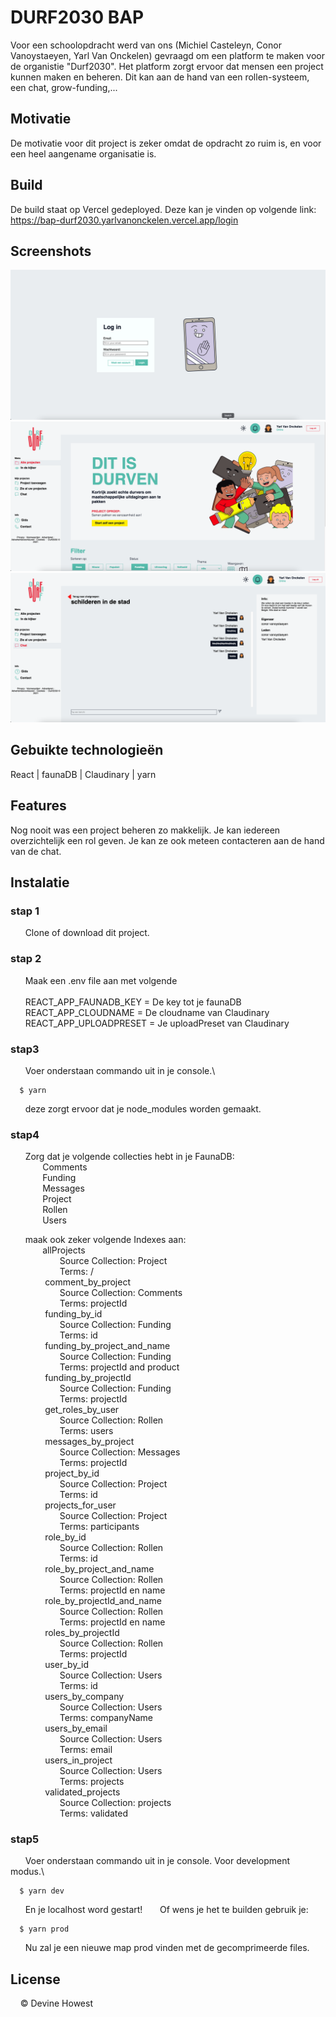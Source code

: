 # DURF2030 BAP
Voor een schoolopdracht werd van ons (Michiel Casteleyn, Conor Vanoystaeyen, Yarl Van Onckelen) gevraagd om een platform te maken voor de organistie "Durf2030". Het platform zorgt ervoor dat mensen een project kunnen maken en beheren. Dit kan aan de hand van een rollen-systeem, een chat, grow-funding,...

## Motivatie
De motivatie voor dit project is zeker omdat de opdracht zo ruim is, en voor een heel aangename organisatie is.

## Build
De build staat op Vercel gedeployed. Deze kan je vinden op volgende link: https://bap-durf2030.yarlvanonckelen.vercel.app/login
## Screenshots
![Image of project login](./public/login.png "Optional Title")
![Image of project home](./public/home.png "Optional Title")
![Image of project chat](./public/chat.png "Optional Title")

## Gebuikte technologieën
React | faunaDB | Claudinary | yarn

## Features
Nog nooit was een project beheren zo makkelijk. Je kan iedereen overzichtelijk een rol geven. Je kan ze ook meteen contacteren aan de hand van de chat.

## Instalatie
### stap 1 
&nbsp;&nbsp;&nbsp;&nbsp;&nbsp;&nbsp;Clone of download dit project.

### stap 2
&nbsp;&nbsp;&nbsp;&nbsp;&nbsp;&nbsp;Maak een .env file aan met volgende\
\
&nbsp;&nbsp;&nbsp;&nbsp;&nbsp;&nbsp;REACT_APP_FAUNADB_KEY = De key tot je faunaDB\
&nbsp;&nbsp;&nbsp;&nbsp;&nbsp;&nbsp;REACT_APP_CLOUDNAME = De cloudname van Claudinary\
&nbsp;&nbsp;&nbsp;&nbsp;&nbsp;&nbsp;REACT_APP_UPLOADPRESET = Je uploadPreset van Claudinary

### stap3
&nbsp;&nbsp;&nbsp;&nbsp;&nbsp;&nbsp;Voer onderstaan commando uit in je console.\

```console
  $ yarn
```
&nbsp;&nbsp;&nbsp;&nbsp;&nbsp;&nbsp;deze zorgt ervoor dat je node_modules worden gemaakt.

### stap4
&nbsp;&nbsp;&nbsp;&nbsp;&nbsp;&nbsp;Zorg dat je volgende collecties hebt in je FaunaDB:\
&nbsp;&nbsp;&nbsp;&nbsp;&nbsp;&nbsp;&nbsp;&nbsp;&nbsp;&nbsp;&nbsp;&nbsp;&nbsp;Comments\
&nbsp;&nbsp;&nbsp;&nbsp;&nbsp;&nbsp;&nbsp;&nbsp;&nbsp;&nbsp;&nbsp;&nbsp;&nbsp;Funding\
&nbsp;&nbsp;&nbsp;&nbsp;&nbsp;&nbsp;&nbsp;&nbsp;&nbsp;&nbsp;&nbsp;&nbsp;&nbsp;Messages\
&nbsp;&nbsp;&nbsp;&nbsp;&nbsp;&nbsp;&nbsp;&nbsp;&nbsp;&nbsp;&nbsp;&nbsp;&nbsp;Project\
&nbsp;&nbsp;&nbsp;&nbsp;&nbsp;&nbsp;&nbsp;&nbsp;&nbsp;&nbsp;&nbsp;&nbsp;&nbsp;Rollen\
&nbsp;&nbsp;&nbsp;&nbsp;&nbsp;&nbsp;&nbsp;&nbsp;&nbsp;&nbsp;&nbsp;&nbsp;&nbsp;Users


&nbsp;&nbsp;&nbsp;&nbsp;&nbsp;&nbsp;maak ook zeker volgende Indexes aan:\
&nbsp;&nbsp;&nbsp;&nbsp;&nbsp;&nbsp;&nbsp;&nbsp;&nbsp;&nbsp;&nbsp;&nbsp;&nbsp;allProjects\
&nbsp;&nbsp;&nbsp;&nbsp;&nbsp;&nbsp;&nbsp;&nbsp;&nbsp;&nbsp;&nbsp;&nbsp;&nbsp;
&nbsp;&nbsp;&nbsp;&nbsp;&nbsp;
Source Collection: Project\
&nbsp;&nbsp;&nbsp;&nbsp;&nbsp;&nbsp;&nbsp;&nbsp;&nbsp;&nbsp;&nbsp;&nbsp;&nbsp;
&nbsp;&nbsp;&nbsp;&nbsp;&nbsp;
Terms: /\
&nbsp;&nbsp;&nbsp;&nbsp;&nbsp;&nbsp;&nbsp;&nbsp;&nbsp;&nbsp;&nbsp;&nbsp;&nbsp;
comment_by_project\
&nbsp;&nbsp;&nbsp;&nbsp;&nbsp;&nbsp;&nbsp;&nbsp;&nbsp;&nbsp;&nbsp;&nbsp;&nbsp;
&nbsp;&nbsp;&nbsp;&nbsp;&nbsp;
Source Collection: Comments\
&nbsp;&nbsp;&nbsp;&nbsp;&nbsp;&nbsp;&nbsp;&nbsp;&nbsp;&nbsp;&nbsp;&nbsp;&nbsp;
&nbsp;&nbsp;&nbsp;&nbsp;&nbsp;
Terms: projectId\
&nbsp;&nbsp;&nbsp;&nbsp;&nbsp;&nbsp;&nbsp;&nbsp;&nbsp;&nbsp;&nbsp;&nbsp;&nbsp;
funding_by_id\
&nbsp;&nbsp;&nbsp;&nbsp;&nbsp;&nbsp;&nbsp;&nbsp;&nbsp;&nbsp;&nbsp;&nbsp;&nbsp;
&nbsp;&nbsp;&nbsp;&nbsp;&nbsp;
Source Collection: Funding\
&nbsp;&nbsp;&nbsp;&nbsp;&nbsp;&nbsp;&nbsp;&nbsp;&nbsp;&nbsp;&nbsp;&nbsp;&nbsp;
&nbsp;&nbsp;&nbsp;&nbsp;&nbsp;
Terms: id\
&nbsp;&nbsp;&nbsp;&nbsp;&nbsp;&nbsp;&nbsp;&nbsp;&nbsp;&nbsp;&nbsp;&nbsp;&nbsp;
funding_by_project_and_name\
&nbsp;&nbsp;&nbsp;&nbsp;&nbsp;&nbsp;&nbsp;&nbsp;&nbsp;&nbsp;&nbsp;&nbsp;&nbsp;
&nbsp;&nbsp;&nbsp;&nbsp;&nbsp;
Source Collection: Funding\
&nbsp;&nbsp;&nbsp;&nbsp;&nbsp;&nbsp;&nbsp;&nbsp;&nbsp;&nbsp;&nbsp;&nbsp;&nbsp;
&nbsp;&nbsp;&nbsp;&nbsp;&nbsp;
Terms: projectId and product\
&nbsp;&nbsp;&nbsp;&nbsp;&nbsp;&nbsp;&nbsp;&nbsp;&nbsp;&nbsp;&nbsp;&nbsp;&nbsp;
funding_by_projectId\
&nbsp;&nbsp;&nbsp;&nbsp;&nbsp;&nbsp;&nbsp;&nbsp;&nbsp;&nbsp;&nbsp;&nbsp;&nbsp;
&nbsp;&nbsp;&nbsp;&nbsp;&nbsp;
Source Collection: Funding\
&nbsp;&nbsp;&nbsp;&nbsp;&nbsp;&nbsp;&nbsp;&nbsp;&nbsp;&nbsp;&nbsp;&nbsp;&nbsp;
&nbsp;&nbsp;&nbsp;&nbsp;&nbsp;
Terms: projectId\
&nbsp;&nbsp;&nbsp;&nbsp;&nbsp;&nbsp;&nbsp;&nbsp;&nbsp;&nbsp;&nbsp;&nbsp;&nbsp;
get_roles_by_user\
&nbsp;&nbsp;&nbsp;&nbsp;&nbsp;&nbsp;&nbsp;&nbsp;&nbsp;&nbsp;&nbsp;&nbsp;&nbsp;
&nbsp;&nbsp;&nbsp;&nbsp;&nbsp;
Source Collection: Rollen\
&nbsp;&nbsp;&nbsp;&nbsp;&nbsp;&nbsp;&nbsp;&nbsp;&nbsp;&nbsp;&nbsp;&nbsp;&nbsp;
&nbsp;&nbsp;&nbsp;&nbsp;&nbsp;
Terms: users\
&nbsp;&nbsp;&nbsp;&nbsp;&nbsp;&nbsp;&nbsp;&nbsp;&nbsp;&nbsp;&nbsp;&nbsp;&nbsp;
messages_by_project\
&nbsp;&nbsp;&nbsp;&nbsp;&nbsp;&nbsp;&nbsp;&nbsp;&nbsp;&nbsp;&nbsp;&nbsp;&nbsp;
&nbsp;&nbsp;&nbsp;&nbsp;&nbsp;
Source Collection: Messages\
&nbsp;&nbsp;&nbsp;&nbsp;&nbsp;&nbsp;&nbsp;&nbsp;&nbsp;&nbsp;&nbsp;&nbsp;&nbsp;
&nbsp;&nbsp;&nbsp;&nbsp;&nbsp;
Terms: projectId\
&nbsp;&nbsp;&nbsp;&nbsp;&nbsp;&nbsp;&nbsp;&nbsp;&nbsp;&nbsp;&nbsp;&nbsp;&nbsp;
project_by_id\
&nbsp;&nbsp;&nbsp;&nbsp;&nbsp;&nbsp;&nbsp;&nbsp;&nbsp;&nbsp;&nbsp;&nbsp;&nbsp;
&nbsp;&nbsp;&nbsp;&nbsp;&nbsp;
Source Collection: Project\
&nbsp;&nbsp;&nbsp;&nbsp;&nbsp;&nbsp;&nbsp;&nbsp;&nbsp;&nbsp;&nbsp;&nbsp;&nbsp;
&nbsp;&nbsp;&nbsp;&nbsp;&nbsp;
Terms: id\
&nbsp;&nbsp;&nbsp;&nbsp;&nbsp;&nbsp;&nbsp;&nbsp;&nbsp;&nbsp;&nbsp;&nbsp;&nbsp;
projects_for_user\
&nbsp;&nbsp;&nbsp;&nbsp;&nbsp;&nbsp;&nbsp;&nbsp;&nbsp;&nbsp;&nbsp;&nbsp;&nbsp;
&nbsp;&nbsp;&nbsp;&nbsp;&nbsp;
Source Collection: Project\
&nbsp;&nbsp;&nbsp;&nbsp;&nbsp;&nbsp;&nbsp;&nbsp;&nbsp;&nbsp;&nbsp;&nbsp;&nbsp;
&nbsp;&nbsp;&nbsp;&nbsp;&nbsp;
Terms: participants\
&nbsp;&nbsp;&nbsp;&nbsp;&nbsp;&nbsp;&nbsp;&nbsp;&nbsp;&nbsp;&nbsp;&nbsp;&nbsp;
role_by_id\
&nbsp;&nbsp;&nbsp;&nbsp;&nbsp;&nbsp;&nbsp;&nbsp;&nbsp;&nbsp;&nbsp;&nbsp;&nbsp;
&nbsp;&nbsp;&nbsp;&nbsp;&nbsp;
Source Collection: Rollen\
&nbsp;&nbsp;&nbsp;&nbsp;&nbsp;&nbsp;&nbsp;&nbsp;&nbsp;&nbsp;&nbsp;&nbsp;&nbsp;
&nbsp;&nbsp;&nbsp;&nbsp;&nbsp;
Terms: id\
&nbsp;&nbsp;&nbsp;&nbsp;&nbsp;&nbsp;&nbsp;&nbsp;&nbsp;&nbsp;&nbsp;&nbsp;&nbsp;
role_by_project_and_name\
&nbsp;&nbsp;&nbsp;&nbsp;&nbsp;&nbsp;&nbsp;&nbsp;&nbsp;&nbsp;&nbsp;&nbsp;&nbsp;
&nbsp;&nbsp;&nbsp;&nbsp;&nbsp;
Source Collection: Rollen\
&nbsp;&nbsp;&nbsp;&nbsp;&nbsp;&nbsp;&nbsp;&nbsp;&nbsp;&nbsp;&nbsp;&nbsp;&nbsp;
&nbsp;&nbsp;&nbsp;&nbsp;&nbsp;
Terms: projectId en name\
&nbsp;&nbsp;&nbsp;&nbsp;&nbsp;&nbsp;&nbsp;&nbsp;&nbsp;&nbsp;&nbsp;&nbsp;&nbsp;
role_by_projectId_and_name\
&nbsp;&nbsp;&nbsp;&nbsp;&nbsp;&nbsp;&nbsp;&nbsp;&nbsp;&nbsp;&nbsp;&nbsp;&nbsp;
&nbsp;&nbsp;&nbsp;&nbsp;&nbsp;
Source Collection: Rollen\
&nbsp;&nbsp;&nbsp;&nbsp;&nbsp;&nbsp;&nbsp;&nbsp;&nbsp;&nbsp;&nbsp;&nbsp;&nbsp;
&nbsp;&nbsp;&nbsp;&nbsp;&nbsp;
Terms: projectId en name\
&nbsp;&nbsp;&nbsp;&nbsp;&nbsp;&nbsp;&nbsp;&nbsp;&nbsp;&nbsp;&nbsp;&nbsp;&nbsp;
roles_by_projectId\
&nbsp;&nbsp;&nbsp;&nbsp;&nbsp;&nbsp;&nbsp;&nbsp;&nbsp;&nbsp;&nbsp;&nbsp;&nbsp;
&nbsp;&nbsp;&nbsp;&nbsp;&nbsp;
Source Collection: Rollen\
&nbsp;&nbsp;&nbsp;&nbsp;&nbsp;&nbsp;&nbsp;&nbsp;&nbsp;&nbsp;&nbsp;&nbsp;&nbsp;
&nbsp;&nbsp;&nbsp;&nbsp;&nbsp;
Terms: projectId\
&nbsp;&nbsp;&nbsp;&nbsp;&nbsp;&nbsp;&nbsp;&nbsp;&nbsp;&nbsp;&nbsp;&nbsp;&nbsp;
user_by_id\
&nbsp;&nbsp;&nbsp;&nbsp;&nbsp;&nbsp;&nbsp;&nbsp;&nbsp;&nbsp;&nbsp;&nbsp;&nbsp;
&nbsp;&nbsp;&nbsp;&nbsp;&nbsp;
Source Collection: Users\
&nbsp;&nbsp;&nbsp;&nbsp;&nbsp;&nbsp;&nbsp;&nbsp;&nbsp;&nbsp;&nbsp;&nbsp;&nbsp;
&nbsp;&nbsp;&nbsp;&nbsp;&nbsp;
Terms: id\
&nbsp;&nbsp;&nbsp;&nbsp;&nbsp;&nbsp;&nbsp;&nbsp;&nbsp;&nbsp;&nbsp;&nbsp;&nbsp;
users_by_company\
&nbsp;&nbsp;&nbsp;&nbsp;&nbsp;&nbsp;&nbsp;&nbsp;&nbsp;&nbsp;&nbsp;&nbsp;&nbsp;
&nbsp;&nbsp;&nbsp;&nbsp;&nbsp;
Source Collection: Users\
&nbsp;&nbsp;&nbsp;&nbsp;&nbsp;&nbsp;&nbsp;&nbsp;&nbsp;&nbsp;&nbsp;&nbsp;&nbsp;
&nbsp;&nbsp;&nbsp;&nbsp;&nbsp;
Terms: companyName\
&nbsp;&nbsp;&nbsp;&nbsp;&nbsp;&nbsp;&nbsp;&nbsp;&nbsp;&nbsp;&nbsp;&nbsp;&nbsp;
users_by_email\
&nbsp;&nbsp;&nbsp;&nbsp;&nbsp;&nbsp;&nbsp;&nbsp;&nbsp;&nbsp;&nbsp;&nbsp;&nbsp;
&nbsp;&nbsp;&nbsp;&nbsp;&nbsp;
Source Collection: Users\
&nbsp;&nbsp;&nbsp;&nbsp;&nbsp;&nbsp;&nbsp;&nbsp;&nbsp;&nbsp;&nbsp;&nbsp;&nbsp;
&nbsp;&nbsp;&nbsp;&nbsp;&nbsp;
Terms: email\
&nbsp;&nbsp;&nbsp;&nbsp;&nbsp;&nbsp;&nbsp;&nbsp;&nbsp;&nbsp;&nbsp;&nbsp;&nbsp;
users_in_project\
&nbsp;&nbsp;&nbsp;&nbsp;&nbsp;&nbsp;&nbsp;&nbsp;&nbsp;&nbsp;&nbsp;&nbsp;&nbsp;
&nbsp;&nbsp;&nbsp;&nbsp;&nbsp;
Source Collection: Users\
&nbsp;&nbsp;&nbsp;&nbsp;&nbsp;&nbsp;&nbsp;&nbsp;&nbsp;&nbsp;&nbsp;&nbsp;&nbsp;
&nbsp;&nbsp;&nbsp;&nbsp;&nbsp;
Terms: projects\
&nbsp;&nbsp;&nbsp;&nbsp;&nbsp;&nbsp;&nbsp;&nbsp;&nbsp;&nbsp;&nbsp;&nbsp;&nbsp;
validated_projects\
&nbsp;&nbsp;&nbsp;&nbsp;&nbsp;&nbsp;&nbsp;&nbsp;&nbsp;&nbsp;&nbsp;&nbsp;&nbsp;
&nbsp;&nbsp;&nbsp;&nbsp;&nbsp;
Source Collection: projects\
&nbsp;&nbsp;&nbsp;&nbsp;&nbsp;&nbsp;&nbsp;&nbsp;&nbsp;&nbsp;&nbsp;&nbsp;&nbsp;
&nbsp;&nbsp;&nbsp;&nbsp;&nbsp;
Terms: validated

### stap5
&nbsp;&nbsp;&nbsp;&nbsp;&nbsp;&nbsp;Voer onderstaan commando uit in je console. Voor development modus.\

```console
  $ yarn dev
```
&nbsp;&nbsp;&nbsp;&nbsp;&nbsp;&nbsp;En je localhost word gestart!
&nbsp;&nbsp;&nbsp;&nbsp;&nbsp;&nbsp;Of wens je het te builden gebruik je:

```console
  $ yarn prod
````

&nbsp;&nbsp;&nbsp;&nbsp;&nbsp;&nbsp;Nu zal je een nieuwe map prod vinden met de gecomprimeerde files.

## License
&nbsp;&nbsp;&nbsp;&nbsp;© Devine Howest

